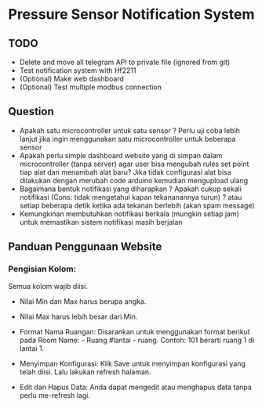 # Pressure Sensor Notification System

## TODO

- Delete and move all telegram API to private file (ignored from git)
- Test notification system with Hf2211
- (Optional) Make web dashboard
- (Optional) Test multiple modbus connection

## Question

- Apakah satu microcontroller untuk satu sensor ? Perlu uji coba lebih lanjut jika ingin menggunakan satu microcontroller untuk beberapa sensor
- Apakah perlu simple dashboard website yang di simpan dalam microcontroller (tanpa server) agar user bisa mengubah rules set point tiap alat dan menambah alat baru? Jika tidak configurasi alat bisa dilakukan dengan merubah code arduino kemudian mengupload ulang
- Bagaimana bentuk notifikasi yang diharapkan ? Apakah cukup sekali notifikasi (Cons: tidak mengetahui kapan tekananannya turun) ? atau setiap beberapa detik ketika ada tekanan berlebih (akan spam message)
- Kemungkinan membutuhkan notifikasi berkala (mungkin setiap jam) untuk memastikan sistem notifikasi masih berjalan

## Panduan Penggunaan Website

### Pengisian Kolom:

Semua kolom wajib diisi.

- Nilai Min dan Max harus berupa angka.
- Nilai Max harus lebih besar dari Min.
- Format Nama Ruangan:
  Disarankan untuk menggunakan format berikut pada Room Name: - Ruang #lantai - ruang. Contoh: 101 berarti ruang 1 di lantai 1.

- Menyimpan Konfigurasi:
  Klik Save untuk menyimpan konfigurasi yang telah diisi. Lalu lakukan refresh halaman.

- Edit dan Hapus Data:
  Anda dapat mengedit atau menghapus data tanpa perlu me-refresh lagi.
